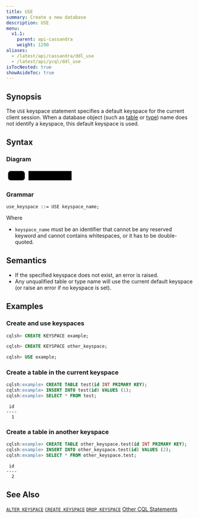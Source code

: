 ```yaml
---
title: USE
summary: Create a new database
description: USE
menu:
  v1.1:
    parent: api-cassandra
    weight: 1290
aliases:
  - /latest/api/cassandra/ddl_use
  - /latest/api/ycql/ddl_use
isTocNested: true
showAsideToc: true
---
```


## Synopsis
The `USE` keyspace statement specifies a default keyspace for the current client session. When a database object (such as [table](../ddl_create_table) or [type](../ddl_create_type)) name does not identify a keyspace, this default keyspace is used.

## Syntax

### Diagram
<svg class="rrdiagram" version="1.1" xmlns:xlink="http://www.w3.org/1999/xlink" xmlns="http://www.w3.org/2000/svg" width="181" height="35" viewbox="0 0 181 35"><path class="connector" d="M0 22h5m45 0h10m116 0h5"/><rect class="literal" x="5" y="5" width="45" height="25" rx="7"/><text class="text" x="15" y="22">USE</text><a xlink:href="../grammar_diagrams#keyspace-name"><rect class="rule" x="60" y="5" width="116" height="25"/><text class="text" x="70" y="22">keyspace_name</text></a></svg>

### Grammar
```
use_keyspace ::= USE keyspace_name;
```
Where

- `keyspace_name` must be an identifier that cannot be any reserved keyword and cannot contains whitespaces, or it has to be double-quoted.

## Semantics

- If the specified keyspace does not exist, an error is raised.
- Any unqualified table or type name will use the current default keyspace (or raise an error if no keyspace is set).

## Examples
### Create and use keyspaces

```sql
cqlsh> CREATE KEYSPACE example;
```

```sql
cqlsh> CREATE KEYSPACE other_keyspace;
```

```sql
cqlsh> USE example;
```

### Create a table in the current keyspace

``` sql
cqlsh:example> CREATE TABLE test(id INT PRIMARY KEY);
cqlsh:example> INSERT INTO test(id) VALUES (1);
cqlsh:example> SELECT * FROM test;
```
```
 id
----
  1
```

### Create a table in another keyspace

``` sql
cqlsh:example> CREATE TABLE other_keyspace.test(id INT PRIMARY KEY);
cqlsh:example> INSERT INTO other_keyspace.test(id) VALUES (2);
cqlsh:example> SELECT * FROM other_keyspace.test;
```
```
 id
----
  2
```

## See Also
[`ALTER KEYSPACE`](../ddl_alter_keyspace)
[`CREATE KEYSPACE`](../ddl_create_keyspace)
[`DROP KEYSPACE`](../ddl_drop_keyspace)
[Other CQL Statements](..)
